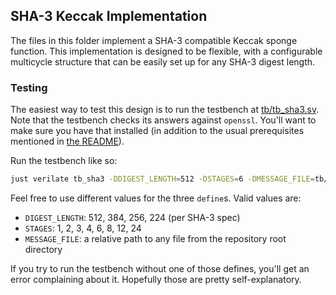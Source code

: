 ## SHA-3 Keccak Implementation

The files in this folder implement a SHA-3 compatible Keccak sponge function. This implementation
is designed to be flexible, with a configurable multicycle structure that can be easily set up for
any SHA-3 digest length.

### Testing

The easiest way to test this design is to run the testbench at
[tb/tb_sha3.sv](https://github.com/infinitymdm/penguin/blob/main/tb/tb_sha3.sv). Note that the
testbench checks its answers against `openssl`. You'll want to make sure you have that installed
(in addition to the usual prerequisites mentioned in
[the README](https://github.com/infinitymdm/penguin/tree/main?tab=readme-ov-file)).

Run the testbench like so:

```bash
just verilate tb_sha3 -DDIGEST_LENGTH=512 -DSTAGES=6 -DMESSAGE_FILE=tb/sha3_test.bin
```

Feel free to use different values for the three `define`s. Valid values are:
- `DIGEST_LENGTH`: 512, 384, 256, 224 (per SHA-3 spec)
- `STAGES`: 1, 2, 3, 4, 6, 8, 12, 24
- `MESSAGE_FILE`: a relative path to any file from the repository root directory

If you try to run the testbench without one of those defines, you'll get an error complaining about
it. Hopefully those are pretty self-explanatory.
